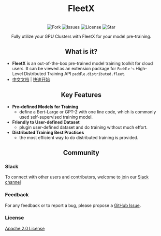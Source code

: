 
<h1 align="center">FleetX</h1>



<p align="center">
    <br>
    <img alt="Fork" src="https://img.shields.io/github/forks/PaddlePaddle/FleetX">
    <img alt="Issues" src="https://img.shields.io/github/issues/PaddlePaddle/FleetX">
    <img alt="License" src="https://img.shields.io/github/license/PaddlePaddle/FleetX">
    <img alt="Star" src="https://img.shields.io/github/stars/PaddlePaddle/FleetX">
    <br>
<p>


<p align="center"> Fully utilize your GPU Clusters with FleetX for your model pre-training. </p>

<h2 align="center">What is it?</h2>

- **FleetX** is an out-of-the-box pre-trained model training toolkit for cloud users. It can be viewed as an extension package for `Paddle's` High-Level Distributed Training API `paddle.distributed.fleet`. 
- [中文文档](https://fleet-x.readthedocs.io/en/latest/) | [快速开始](https://fleet-x.readthedocs.io/en/latest/paddle_fleet_rst/distributed_introduction.html)

<h2 align="center">Key Features</h2>

- **Pre-defined Models for Training**
    - define a Bert-Large or GPT-2 with one line code, which is commonly used self-supervised training model.
- **Friendly to User-defined Dataset**
    - plugin user-defined dataset and do training without much effort.
- **Distributed Training Best Practices**
    - the most efficient way to do distributed training is provided.


<h2 align="center">Community</h2>

### Slack

To connect with other users and contributors, welcome to join our [Slack channel](https://fleetx.slack.com/archives/CUBPKHKMJ)

### Feedback

For any feedback or to report a bug, please propose a [GitHub Issue](https://github.com/PaddlePaddle/FleetX/issues).

### License

[Apache 2.0 License](https://github.com/PaddlePaddle/FleetX/blob/develop/LICENSE)
